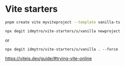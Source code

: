 # Vite starters
```bash
pnpm create vite myviteproject --template vanilla-ts
```

```
npx degit idmytro/vite-starters/s/vanilla newproject
```

or

```
npx degit idmytro/vite-starters/s/vanilla . --force
```

https://vitejs.dev/guide/#trying-vite-online
